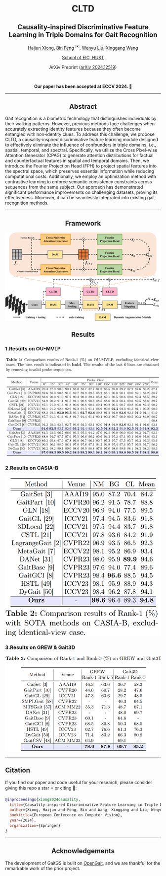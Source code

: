 <div align="center">

# CLTD

## Causality-inspired Discriminative Feature Learning in Triple Domains for Gait Recognition

[Haijun Xiong](https://scholar.google.com/citations?hl=zh-CN&user=GDTyz2kAAAAJ),
[Bin Feng](https://scholar.google.com/citations?hl=zh-CN&user=nRc8u6gAAAAJ)  <sup>✉️</sup>,
[Wenyu Liu](https://scholar.google.com/citations?hl=zh-CN&user=nRc8u6gAAAAJ),
[Xinggang Wang](https://scholar.google.com/citations?hl=zh-CN&user=qNCTLV0AAAAJ)

[School of EIC, HUST](http://english.eic.hust.edu.cn/)

ArXiv Preprint ([arXiv 2024.12519](https://arxiv.org/abs/2407.12519))

<br>

**Our paper has been accepted at ECCV 2024. 🎉**



---
## Abstract

<div align="left">

Gait recognition is a biometric technology that distinguishes individuals by their walking patterns. However, previous methods face challenges when accurately extracting identity features because they often become entangled with non-identity clues. To address this challenge, we propose CLTD, a causality-inspired discriminative feature learning module designed to effectively eliminate the influence of confounders in triple domains, i.e., spatial, temporal, and spectral. Specifically, we utilize the Cross Pixel-wise Attention Generator (CPAG) to generate attention distributions for factual and counterfactual features in spatial and temporal domains. Then, we introduce the Fourier Projection Head (FPH) to project spatial features into the spectral space, which preserves essential information while reducing computational costs. Additionally, we employ an optimization method with contrastive learning to enforce semantic consistency constraints across sequences from the same subject. Our approach has demonstrated significant performance improvements on challenging datasets, proving its effectiveness. Moreover, it can be seamlessly integrated into existing gait recognition methods.



---
<div align="center">

## Framework

![Framework of GaitGS](./assets/framework.png)


<div align="center">

## Results

<div align="left">

### 1.Results on OU-MVLP

<div align="center">

![Results of CLTD on OU-MVLP](./assets/OUMVLP.png)

<div align="left">

### 2.Results on CASIA-B

<div align="center">

![Results of CLTD on CAISA-B](./assets/CASIA-B.png)

<div align="left">

### 3.Results on GREW & Gait3D

<div align="center">

![Results of CLTD on GREW & Gait3D](./assets/GREW.png)

<div align="left">


---
## Citation

<div align="left">

If you find our paper and code useful for your research, please consider giving this repo a star :star: or citing :pencil::

```BibTeX
@inproceedings{xiong2024causality,
  title={Causality-inspired Discriminative Feature Learning in Triple Domains for Gait Recognition},
  author={Xiong, Haijun and Feng, Bin and Wang, Xinggang and Liu, Wenyu},
  booktitle={European Conference on Computer Vision},
  year={2024},
  organization={Springer}
}
```

---

<div align="center">

## Acknowledgements

<div align="left">

The development of GaitGS is built on [OpenGait](https://github.com/ShiqiYu/OpenGait), and we are thankful for the remarkable work of the prior project.






